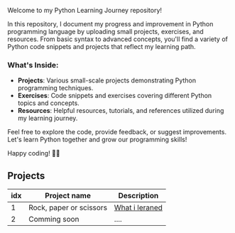 Welcome to my Python Learning Journey repository!

In this repository, I document my progress and improvement in Python programming language by uploading small projects, exercises, and resources. From basic syntax to advanced concepts, you'll find a variety of Python code snippets and projects that reflect my learning path.

### What's Inside:

-   **Projects**: Various small-scale projects demonstrating Python programming techniques.
-   **Exercises**: Code snippets and exercises covering different Python topics and concepts.
-   **Resources**: Helpful resources, tutorials, and references utilized during my learning journey.

Feel free to explore the code, provide feedback, or suggest improvements. Let's learn Python together and grow our programming skills!

Happy coding! 🐍✨

## Projects

| idx | Project name            | Description                           |
| --- | ----------------------- | ------------------------------------- |
| 1   | Rock, paper or scissors | [What i leraned](/rps-game/README.md) |
| 2   | Comming soon            | ....                                  |
